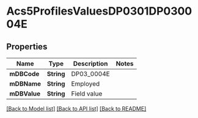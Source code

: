 # Acs5ProfilesValuesDP0301DP030004E

## Properties
Name | Type | Description | Notes
------------ | ------------- | ------------- | -------------
**mDBCode** | **String** | DP03_0004E | 
**mDBName** | **String** | Employed | 
**mDBValue** | **String** | Field value | 

[[Back to Model list]](../README.md#documentation-for-models) [[Back to API list]](../README.md#documentation-for-api-endpoints) [[Back to README]](../README.md)


